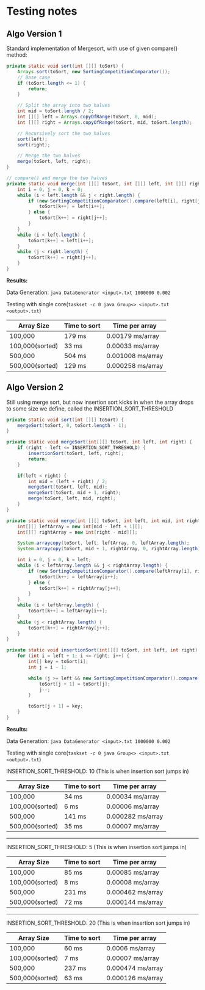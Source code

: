 # Testing notes

## Algo Version 1

Standard implementation of Mergesort, with use of given compare() method:

```java
private static void sort(int [][] toSort) {
    Arrays.sort(toSort, new SortingCompetitionComparator());
    // Base case
    if (toSort.length <= 1) {
        return;
    }

    // Split the array into two halves
    int mid = toSort.length / 2;
    int [][] left = Arrays.copyOfRange(toSort, 0, mid);
    int [][] right = Arrays.copyOfRange(toSort, mid, toSort.length);

    // Recursively sort the two halves
    sort(left);
    sort(right);

    // Merge the two halves
    merge(toSort, left, right);
}

// compare() and merge the two halves
private static void merge(int [][] toSort, int [][] left, int [][] right) {
    int i = 0, j = 0, k = 0;
    while (i < left.length && j < right.length) {
        if (new SortingCompetitionComparator().compare(left[i], right[j]) < 0) {
            toSort[k++] = left[i++];
        } else {
            toSort[k++] = right[j++];
        }
    }
    while (i < left.length) {
        toSort[k++] = left[i++];
    }
    while (j < right.length) {
        toSort[k++] = right[j++];
    }
}
```

**Results:**

Data Generation: ```java DataGenerator <input>.txt 1000000 0.002```

Testing with single core(```taskset -c 0 java Group<> <input>.txt <output>.txt```)

| Array Size       | Time to sort  | Time per array     |
| ---------------- | ------------- | ------------------ |
| 100,000          | 179 ms        | 0.00179 ms/array   |
| 100,000(sorted)  | 33 ms         | 0.00033 ms/array   |
| 500,000          | 504 ms        | 0.001008 ms/array  |
| 500,000(sorted)  | 129 ms        | 0.000258 ms/array  |
  
## Algo Version 2

Still using merge sort, but now insertion sort kicks in when the array drops to some size we define, called the INSERTION_SORT_THRESHOLD

```java
private static void sort(int [][] toSort) {
    mergeSort(toSort, 0, toSort.length - 1);
}

private static void mergeSort(int[][] toSort, int left, int right) {
    if (right - left <= INSERTION_SORT_THRESHOLD) {
        insertionSort(toSort, left, right);
        return;
    }

    if(left < right) {
        int mid = (left + right) / 2;
        mergeSort(toSort, left, mid);
        mergeSort(toSort, mid + 1, right);
        merge(toSort, left, mid, right);
    }
}

private static void merge(int [][] toSort, int left, int mid, int right) {
    int[][] leftArray = new int[mid - left + 1][];
    int[][] rightArray = new int[right - mid][];

    System.arraycopy(toSort, left, leftArray, 0, leftArray.length);
    System.arraycopy(toSort, mid + 1, rightArray, 0, rightArray.length);

    int i = 0, j = 0, k = left;
    while (i < leftArray.length && j < rightArray.length) {
        if (new SortingCompetitionComparator().compare(leftArray[i], rightArray[j]) <=  0) {
            toSort[k++] = leftArray[i++];
        } else {
            toSort[k++] = rightArray[j++];
        }
    }
    while (i < leftArray.length) {
        toSort[k++] = leftArray[i++];
    }
    while (j < rightArray.length) {
        toSort[k++] = rightArray[j++];
    }
}

private static void insertionSort(int[][] toSort, int left, int right) {
    for (int i = left + 1; i <= right; i++) {
        int[] key = toSort[i];
        int j = i - 1;

        while (j >= left && new SortingCompetitionComparator().compare(toSort[j], key) > 0) {
            toSort[j + 1] = toSort[j];
            j--;
        }

        toSort[j + 1] = key;
    }
}

```

**Results:**

Data Generation: ```java DataGenerator <input>.txt 1000000 0.002```

Testing with single core(```taskset -c 0 java Group<> <input>.txt <output>.txt```)

INSERTION_SORT_THRESHOLD: 10 (This is when insertion sort jumps in)

| Array Size       | Time to sort  | Time per array     |
| ---------------- | ------------- | ------------------ |
| 100,000          | 34 ms         | 0.00034 ms/array   |
| 100,000(sorted)  | 6 ms          | 0.00006 ms/array   |
| 500,000          | 141 ms        | 0.000282 ms/array  |
| 500,000(sorted)  | 35 ms         | 0.00007 ms/array   |

---------------------------------------

INSERTION_SORT_THRESHOLD: 5 (This is when insertion sort jumps in)

| Array Size       | Time to sort  | Time per array     |
| ---------------- | ------------- | ------------------ |
| 100,000          | 85 ms         | 0.00085 ms/array   |
| 100,000(sorted)  | 8 ms          | 0.00008 ms/array   |
| 500,000          | 231 ms        | 0.000462 ms/array  |
| 500,000(sorted)  | 72 ms         | 0.000144 ms/array   |

---------------------------------------

INSERTION_SORT_THRESHOLD: 20 (This is when insertion sort jumps in)

| Array Size       | Time to sort  | Time per array     |
| ---------------- | ------------- | ------------------ |
| 100,000          | 60 ms         | 0.0006 ms/array   |
| 100,000(sorted)  | 7 ms          | 0.00007 ms/array   |
| 500,000          | 237 ms        | 0.000474 ms/array  |
| 500,000(sorted)  | 63 ms         | 0.000126 ms/array   |
